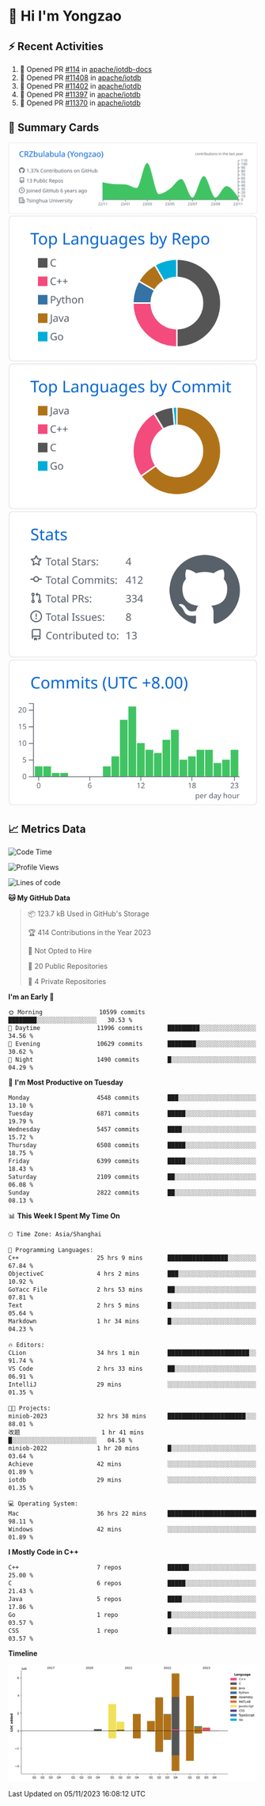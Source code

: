# 👋 Hi I'm Yongzao

## ⚡ Recent Activities
<!--START_SECTION:activity-->
1. 💪 Opened PR [#114](https://github.com/apache/iotdb-docs/pull/114) in [apache/iotdb-docs](https://github.com/apache/iotdb-docs)
2. 💪 Opened PR [#11408](https://github.com/apache/iotdb/pull/11408) in [apache/iotdb](https://github.com/apache/iotdb)
3. 💪 Opened PR [#11402](https://github.com/apache/iotdb/pull/11402) in [apache/iotdb](https://github.com/apache/iotdb)
4. 💪 Opened PR [#11397](https://github.com/apache/iotdb/pull/11397) in [apache/iotdb](https://github.com/apache/iotdb)
5. 💪 Opened PR [#11370](https://github.com/apache/iotdb/pull/11370) in [apache/iotdb](https://github.com/apache/iotdb)
<!--END_SECTION:activity-->

## 🎑 Summary Cards

[![](https://raw.githubusercontent.com/CRZbulabula/CRZbulabula/main/profile-summary-card-output/github/0-profile-details.svg)](https://github.com/vn7n24fzkq/github-profile-summary-cards)
[![](https://raw.githubusercontent.com/CRZbulabula/CRZbulabula/main/profile-summary-card-output/github/1-repos-per-language.svg)](https://github.com/vn7n24fzkq/github-profile-summary-cards) [![](https://raw.githubusercontent.com/CRZbulabula/CRZbulabula/main/profile-summary-card-output/github/2-most-commit-language.svg)](https://github.com/vn7n24fzkq/github-profile-summary-cards)
[![](https://raw.githubusercontent.com/CRZbulabula/CRZbulabula/main/profile-summary-card-output/github/3-stats.svg)](https://github.com/vn7n24fzkq/github-profile-summary-cards) [![](https://raw.githubusercontent.com/CRZbulabula/CRZbulabula/main/profile-summary-card-output/github/4-productive-time.svg)](https://github.com/vn7n24fzkq/github-profile-summary-cards)

## 📈 Metrics Data

<!--START_SECTION:waka-->
![Code Time](http://img.shields.io/badge/Code%20Time-440%20hrs%2036%20mins-blue)

![Profile Views](http://img.shields.io/badge/Profile%20Views-1-blue)

![Lines of code](https://img.shields.io/badge/From%20Hello%20World%20I%27ve%20Written-24.2%20million%20lines%20of%20code-blue)

**🐱 My GitHub Data** 

> 📦 123.7 kB Used in GitHub's Storage 
 > 
> 🏆 414 Contributions in the Year 2023
 > 
> 🚫 Not Opted to Hire
 > 
> 📜 20 Public Repositories 
 > 
> 🔑 4 Private Repositories 
 > 
**I'm an Early 🐤** 

```text
🌞 Morning                10599 commits       ████████░░░░░░░░░░░░░░░░░   30.53 % 
🌆 Daytime                11996 commits       █████████░░░░░░░░░░░░░░░░   34.56 % 
🌃 Evening                10629 commits       ████████░░░░░░░░░░░░░░░░░   30.62 % 
🌙 Night                  1490 commits        █░░░░░░░░░░░░░░░░░░░░░░░░   04.29 % 
```
📅 **I'm Most Productive on Tuesday** 

```text
Monday                   4548 commits        ███░░░░░░░░░░░░░░░░░░░░░░   13.10 % 
Tuesday                  6871 commits        █████░░░░░░░░░░░░░░░░░░░░   19.79 % 
Wednesday                5457 commits        ████░░░░░░░░░░░░░░░░░░░░░   15.72 % 
Thursday                 6508 commits        █████░░░░░░░░░░░░░░░░░░░░   18.75 % 
Friday                   6399 commits        █████░░░░░░░░░░░░░░░░░░░░   18.43 % 
Saturday                 2109 commits        ██░░░░░░░░░░░░░░░░░░░░░░░   06.08 % 
Sunday                   2822 commits        ██░░░░░░░░░░░░░░░░░░░░░░░   08.13 % 
```


📊 **This Week I Spent My Time On** 

```text
🕑︎ Time Zone: Asia/Shanghai

💬 Programming Languages: 
C++                      25 hrs 9 mins       █████████████████░░░░░░░░   67.84 % 
ObjectiveC               4 hrs 2 mins        ███░░░░░░░░░░░░░░░░░░░░░░   10.92 % 
GoYacc File              2 hrs 53 mins       ██░░░░░░░░░░░░░░░░░░░░░░░   07.81 % 
Text                     2 hrs 5 mins        █░░░░░░░░░░░░░░░░░░░░░░░░   05.64 % 
Markdown                 1 hr 34 mins        █░░░░░░░░░░░░░░░░░░░░░░░░   04.23 % 

🔥 Editors: 
CLion                    34 hrs 1 min        ███████████████████████░░   91.74 % 
VS Code                  2 hrs 33 mins       ██░░░░░░░░░░░░░░░░░░░░░░░   06.91 % 
IntelliJ                 29 mins             ░░░░░░░░░░░░░░░░░░░░░░░░░   01.35 % 

🐱‍💻 Projects: 
miniob-2023              32 hrs 38 mins      ██████████████████████░░░   88.01 % 
改题                       1 hr 41 mins        █░░░░░░░░░░░░░░░░░░░░░░░░   04.58 % 
miniob-2022              1 hr 20 mins        █░░░░░░░░░░░░░░░░░░░░░░░░   03.64 % 
Achieve                  42 mins             ░░░░░░░░░░░░░░░░░░░░░░░░░   01.89 % 
iotdb                    29 mins             ░░░░░░░░░░░░░░░░░░░░░░░░░   01.35 % 

💻 Operating System: 
Mac                      36 hrs 22 mins      █████████████████████████   98.11 % 
Windows                  42 mins             ░░░░░░░░░░░░░░░░░░░░░░░░░   01.89 % 
```

**I Mostly Code in C++** 

```text
C++                      7 repos             ██████░░░░░░░░░░░░░░░░░░░   25.00 % 
C                        6 repos             █████░░░░░░░░░░░░░░░░░░░░   21.43 % 
Java                     5 repos             ████░░░░░░░░░░░░░░░░░░░░░   17.86 % 
Go                       1 repo              █░░░░░░░░░░░░░░░░░░░░░░░░   03.57 % 
CSS                      1 repo              █░░░░░░░░░░░░░░░░░░░░░░░░   03.57 % 
```



**Timeline**

![Lines of Code chart](https://raw.githubusercontent.com/CRZbulabula/CRZbulabula/main/assets/bar_graph.png)


 Last Updated on 05/11/2023 16:08:12 UTC
<!--END_SECTION:waka-->

